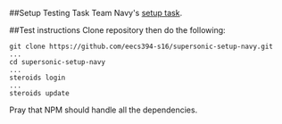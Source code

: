 ##Setup Testing Task
Team Navy's [setup task](http://www.cs.northwestern.edu/academics/courses/394/steroids-setup-task.php).

##Test instructions
Clone repository then do the following:

```shell
git clone https://github.com/eecs394-s16/supersonic-setup-navy.git
...
cd supersonic-setup-navy
...
steroids login
...
steroids update
```

Pray that NPM should handle all the dependencies.

